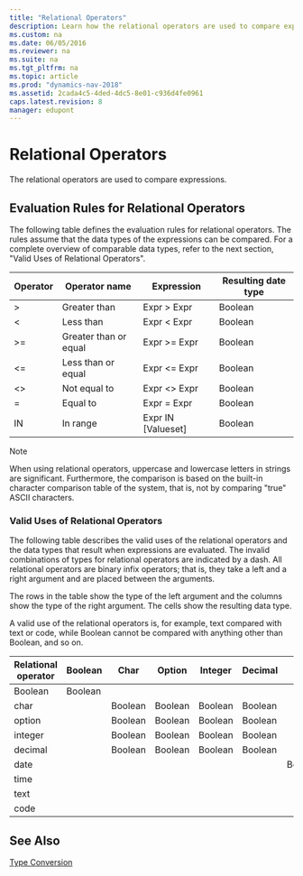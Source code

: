 ```yaml
---
title: "Relational Operators"
description: Learn how the relational operators are used to compare expressions, as well as valid uses of relational operators.
ms.custom: na
ms.date: 06/05/2016
ms.reviewer: na
ms.suite: na
ms.tgt_pltfrm: na
ms.topic: article
ms.prod: "dynamics-nav-2018"
ms.assetid: 2cada4c5-4ded-4dc5-8e01-c936d4fe0961
caps.latest.revision: 8
manager: edupont
---
```

# Relational Operators
The relational operators are used to compare expressions.  
  
## Evaluation Rules for Relational Operators  
 The following table defines the evaluation rules for relational operators. The rules assume that the data types of the expressions can be compared. For a complete overview of comparable data types, refer to the next section, "Valid Uses of Relational Operators".  
  
|Operator|Operator name|Expression|Resulting date type|  
|--------------|-------------------|----------------|-------------------------|  
|>|Greater than|Expr > Expr|Boolean|  
|\<|Less than|Expr \< Expr|Boolean|  
|>=|Greater than or equal|Expr >= Expr|Boolean|  
|\<=|Less than or equal|Expr \<= Expr|Boolean|  
|\<>|Not equal to|Expr \<> Expr|Boolean|  
|=|Equal to|Expr = Expr|Boolean|  
|IN|In range|Expr IN \[Valueset\]|Boolean|  
  
> [!NOTE]  
>  When using relational operators, uppercase and lowercase letters in strings are significant. Furthermore, the comparison is based on the built-in character comparison table of the system, that is, not by comparing "true" ASCII characters.  
  
### Valid Uses of Relational Operators  
 The following table describes the valid uses of the relational operators and the data types that result when expressions are evaluated. The invalid combinations of types for relational operators are indicated by a dash. All relational operators are binary infix operators; that is, they take a left and a right argument and are placed between the arguments.  
  
 The rows in the table show the type of the left argument and the columns show the type of the right argument. The cells show the resulting data type.  
  
 A valid use of the relational operators is, for example, text compared with text or code, while Boolean cannot be compared with anything other than Boolean, and so on.  
  
|Relational  operator|Boolean|Char|Option|Integer|Decimal|Date|Time|Text|Code|  
|--------------------------|-------------|----------|------------|-------------|-------------|----------|----------|----------|----------|  
|Boolean|Boolean|||||||||  
|char||Boolean|Boolean|Boolean|Boolean|||||  
|option||Boolean|Boolean|Boolean|Boolean|||||  
|integer||Boolean|Boolean|Boolean|Boolean|||||  
|decimal||Boolean|Boolean|Boolean|Boolean|||||  
|date||||||Boolean||||  
|time|||||||Boolean|||  
|text||||||||Boolean|Boolean|  
|code||||||||Boolean|Boolean|  
  
## See Also  
 [Type Conversion](Type-Conversion.md)